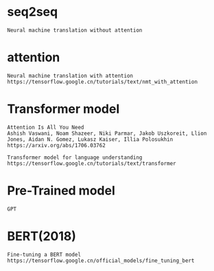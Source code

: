 #
```



```

# seq2seq
```
Neural machine translation without attention
```
# attention
```
Neural machine translation with attention
https://tensorflow.google.cn/tutorials/text/nmt_with_attention
```

# Transformer model
```
Attention Is All You Need
Ashish Vaswani, Noam Shazeer, Niki Parmar, Jakob Uszkoreit, Llion Jones, Aidan N. Gomez, Lukasz Kaiser, Illia Polosukhin
https://arxiv.org/abs/1706.03762
```
```
Transformer model for language understanding
https://tensorflow.google.cn/tutorials/text/transformer
```
# Pre-Trained model
```
GPT 
```
# BERT(2018)
```
Fine-tuning a BERT model
https://tensorflow.google.cn/official_models/fine_tuning_bert
```
